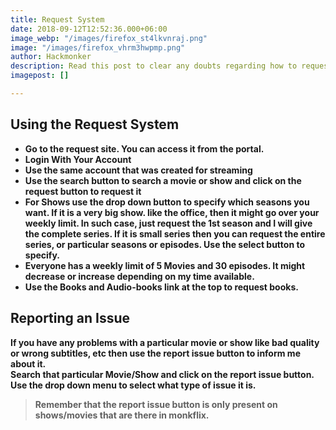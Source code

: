 ```yaml
---
title: Request System
date: 2018-09-12T12:52:36.000+06:00
image_webp: "/images/firefox_st4lkvnraj.png"
image: "/images/firefox_vhrm3hwpmp.png"
author: Hackmonker
description: Read this post to clear any doubts regarding how to request in Monkflix
imagepost: []

---
```

## Using the Request System

* **Go to the request site. You can access it from the portal.**
* **Login With Your Account**
* **Use the same account that was created for streaming**
* **Use the search button to search a movie or show and click on the request button to request it**
* **For Shows use the drop down button to specify which seasons you want. If it is a very big show. like the office, then it might go over your weekly limit. In such case, just request the 1st season and I will give the complete series. If it is small series then you can request the entire series, or particular seasons or episodes. Use the select button to specify.**
* **Everyone has a weekly limit of 5 Movies and 30 episodes. It might decrease or increase depending on my time available.**
* **Use the Books and Audio-books link at the top to request books.**

## Reporting an Issue

**If you have any problems with a particular movie or show like bad quality or wrong subtitles, etc then use the report issue button to inform me about it.  
Search that particular Movie/Show and click on the report issue button. Use the drop down menu to select what type of issue it is.**

> **Remember that the report issue button is only present on shows/movies that are there in monkflix.**